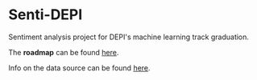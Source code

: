 # Senti-DEPI
Sentiment analysis project for DEPI's machine learning track graduation.

The **roadmap** can be found [here](./docs/roadmap.md).

Info on the data source can be found [here](./docs/data.md).
